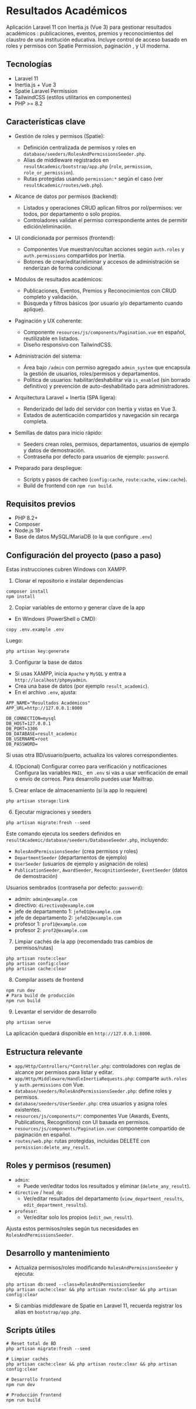 # Resultados Académicos


Aplicación Laravel 11 con Inertia.js (Vue 3) para gestionar resultados académicos : publicaciones, eventos, premios y reconocimientos del claustro de una institución educativa. Incluye control de acceso basado en roles y permisos con Spatie Permission, paginación , y UI moderna.

## Tecnologías
- Laravel 11
- Inertia.js + Vue 3
- Spatie Laravel Permission
- TailwindCSS (estilos utilitarios en componentes)
- PHP >= 8.2

## Características clave
- Gestión de roles y permisos (Spatie):
  - Definición centralizada de permisos y roles en `database/seeders/RolesAndPermissionsSeeder.php`.
  - Alias de middleware registrados en `resultAcademic/bootstrap/app.php` (`role`, `permission`, `role_or_permission`).
  - Rutas protegidas usando `permission:*` según el caso (ver `resultAcademic/routes/web.php`).

- Alcance de datos por permisos (backend):
  - Listados y operaciones CRUD aplican filtros por rol/permisos: ver todos, por departamento o solo propios.
  - Controladores validan el permiso correspondiente antes de permitir edición/eliminación.

- UI condicionada por permisos (frontend):
  - Componentes Vue muestran/ocultan acciones según `auth.roles` y `auth.permissions` compartidos por Inertia.
  - Botones de crear/editar/eliminar y accesos de administración se renderizan de forma condicional.

- Módulos de resultados académicos:
  - Publicaciones, Eventos, Premios y Reconocimientos con CRUD completo y validación.
  - Búsqueda y filtros básicos (por usuario y/o departamento cuando aplique).

- Paginación y UX coherente:
  - Componente `resources/js/components/Pagination.vue` en español, reutilizable en listados.
  - Diseño responsivo con TailwindCSS.

- Administración del sistema:
  - Área bajo `/admin` con permiso agregado `admin_system` que encapsula la gestión de usuarios, roles/permisos y departamentos.
  - Política de usuarios: habilitar/deshabilitar vía `is_enabled` (sin borrado definitivo) y prevención de auto-deshabilitado para administradores.

- Arquitectura Laravel + Inertia (SPA ligera):
  - Renderizado del lado del servidor con Inertia y vistas en Vue 3.
  - Estados de autenticación compartidos y navegación sin recarga completa.

- Semillas de datos para inicio rápido:
  - Seeders crean roles, permisos, departamentos, usuarios de ejemplo y datos de demostración.
  - Contraseña por defecto para usuarios de ejemplo: `password`.

- Preparado para despliegue:
  - Scripts y pasos de cacheo (`config:cache`, `route:cache`, `view:cache`).
  - Build de frontend con `npm run build`.


## Requisitos previos
- PHP 8.2+
- Composer
- Node.js 18+
- Base de datos MySQL/MariaDB (o la que configure `.env`)

## Configuración del proyecto (paso a paso)

Estas instrucciones cubren Windows con XAMPP.

1) Clonar el repositorio e instalar dependencias
```
composer install
npm install
```

2) Copiar variables de entorno y generar clave de la app
- En Windows (PowerShell o CMD):
```
copy .env.example .env
```

Luego:
```
php artisan key:generate
```

3) Configurar la base de datos
- Si usas XAMPP, inicia `Apache` y `MySQL` y entra a `http://localhost/phpmyadmin`.
- Crea una base de datos (por ejemplo `result_academic`).
- En el archivo `.env`, ajusta:
```
APP_NAME="Resultados Académicos"
APP_URL=http://127.0.0.1:8000

DB_CONNECTION=mysql
DB_HOST=127.0.0.1
DB_PORT=3306
DB_DATABASE=result_academic
DB_USERNAME=root
DB_PASSWORD=
```
Si usas otra BD/usuario/puerto, actualiza los valores correspondientes.

4) (Opcional) Configurar correo para verificación y notificaciones
Configura las variables `MAIL_` en `.env` si vas a usar verificación de email o envío de correos. Para desarrollo puedes usar Mailtrap.

5) Crear enlace de almacenamiento (si la app lo requiere)
```
php artisan storage:link
```

6) Ejecutar migraciones y seeders
```
php artisan migrate:fresh --seed
```
Este comando ejecuta los seeders definidos en `resultAcademic/database/seeders/DatabaseSeeder.php`, incluyendo:
- `RolesAndPermissionsSeeder` (crea permisos y roles)
- `DepartmentSeeder` (departamentos de ejemplo)
- `UserSeeder` (usuarios de ejemplo y asignación de roles)
- `PublicationSeeder`, `AwardSeeder`, `RecognitionSeeder`, `EventSeeder` (datos de demostración)

Usuarios sembrados (contraseña por defecto: `password`):
- admin: `admin@example.com`
- directivo: `directivo@example.com`
- jefe de departamento 1: `jefeD1@example.com`
- jefe de departamento 2: `jefeD2@example.com`
- profesor 1: `prof1@example.com`
- profesor 2: `prof2@example.com`

7) Limpiar cachés de la app (recomendado tras cambios de permisos/rutas)
```
php artisan route:clear
php artisan config:clear
php artisan cache:clear
```

8) Compilar assets de frontend
```
npm run dev
# Para build de producción
npm run build
```

9) Levantar el servidor de desarrollo
```
php artisan serve
```
La aplicación quedará disponible en `http://127.0.0.1:8000`.

## Estructura relevante
- `app/Http/Controllers/*Controller.php`: controladores con reglas de alcance por permisos para listar y editar.
- `app/Http/Middleware/HandleInertiaRequests.php`: comparte `auth.roles` y `auth.permissions` con Vue.
- `database/seeders/RolesAndPermissionsSeeder.php`: define roles y permisos.
- `database/seeders/UserSeeder.php`: crea usuarios y asigna roles existentes.
- `resources/js/components/*`: componentes Vue (Awards, Events, Publications, Recognitions) con UI basada en permisos.
- `resources/js/components/Pagination.vue`: componente compartido de paginación en español.
- `routes/web.php`: rutas protegidas, incluidas DELETE con `permission:delete_any_result`.

## Roles y permisos (resumen)
- `admin`:
  - Puede ver/editar todos los resultados y eliminar (`delete_any_result`).
- `directive` / `head_dp`:
  - Ver/editar resultados del departamento (`view_department_results`, `edit_department_results`).
- `profesor`:
  - Ver/editar solo los propios (`edit_own_result`).

Ajusta estos permisos/roles según tus necesidades en `RolesAndPermissionsSeeder`.



## Desarrollo y mantenimiento
- Actualiza permisos/roles modificando `RolesAndPermissionsSeeder` y ejecuta:
```
php artisan db:seed --class=RolesAndPermissionsSeeder
php artisan cache:clear && php artisan route:clear && php artisan config:clear
```
- Si cambias middleware de Spatie en Laravel 11, recuerda registrar los alias en `bootstrap/app.php`.



## Scripts útiles
```
# Reset total de BD
php artisan migrate:fresh --seed

# Limpiar cachés
php artisan cache:clear && php artisan route:clear && php artisan config:clear

# Desarrollo frontend
npm run dev

# Producción frontend
npm run build
```

